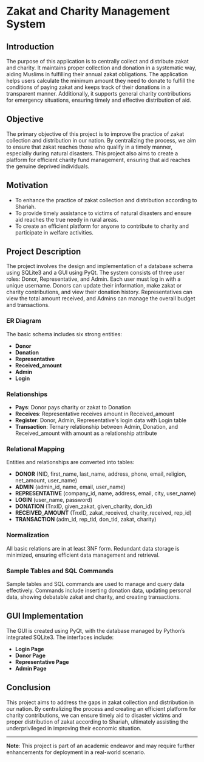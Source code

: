 # Zakat and Charity Management System

## Introduction

The purpose of this application is to centrally collect and distribute zakat and charity. It maintains proper collection and donation in a systematic way, aiding Muslims in fulfilling their annual zakat obligations. The application helps users calculate the minimum amount they need to donate to fulfill the conditions of paying zakat and keeps track of their donations in a transparent manner. Additionally, it supports general charity contributions for emergency situations, ensuring timely and effective distribution of aid.

## Objective

The primary objective of this project is to improve the practice of zakat collection and distribution in our nation. By centralizing the process, we aim to ensure that zakat reaches those who qualify in a timely manner, especially during natural disasters. This project also aims to create a platform for efficient charity fund management, ensuring that aid reaches the genuine deprived individuals.

## Motivation

- To enhance the practice of zakat collection and distribution according to Shariah.
- To provide timely assistance to victims of natural disasters and ensure aid reaches the true needy in rural areas.
- To create an efficient platform for anyone to contribute to charity and participate in welfare activities.

## Project Description

The project involves the design and implementation of a database schema using SQLite3 and a GUI using PyQt. The system consists of three user roles: Donor, Representative, and Admin. Each user must log in with a unique username. Donors can update their information, make zakat or charity contributions, and view their donation history. Representatives can view the total amount received, and Admins can manage the overall budget and transactions.

### ER Diagram

The basic schema includes six strong entities:
- **Donor**
- **Donation**
- **Representative**
- **Received_amount**
- **Admin**
- **Login**

### Relationships

- **Pays**: Donor pays charity or zakat to Donation
- **Receives**: Representative receives amount in Received_amount
- **Register**: Donor, Admin, Representative's login data with Login table
- **Transaction**: Ternary relationship between Admin, Donation, and Received_amount with amount as a relationship attribute

### Relational Mapping

Entities and relationships are converted into tables:
- **DONOR** (NID, first_name, last_name, address, phone, email, religion, net_amount, user_name)
- **ADMIN** (admin_id, name, email, user_name)
- **REPRESENTATIVE** (company_id, name, address, email, city, user_name)
- **LOGIN** (user_name, password)
- **DONATION** (TnxID, given_zakat, given_charity, don_id)
- **RECEIVED_AMOUNT** (TnxID, zakat_received, charity_received, rep_id)
- **TRANSACTION** (adm_id, rep_tid, don_tid, zakat, charity)

### Normalization

All basic relations are in at least 3NF form. Redundant data storage is minimized, ensuring efficient data management and retrieval.

### Sample Tables and SQL Commands

Sample tables and SQL commands are used to manage and query data effectively. Commands include inserting donation data, updating personal data, showing debatable zakat and charity, and creating transactions.

## GUI Implementation

The GUI is created using PyQt, with the database managed by Python’s integrated SQLite3. The interfaces include:
- **Login Page**
- **Donor Page**
- **Representative Page**
- **Admin Page**

## Conclusion

This project aims to address the gaps in zakat collection and distribution in our nation. By centralizing the process and creating an efficient platform for charity contributions, we can ensure timely aid to disaster victims and proper distribution of zakat according to Shariah, ultimately assisting the underprivileged in improving their economic situation.

---

**Note**: This project is part of an academic endeavor and may require further enhancements for deployment in a real-world scenario.
